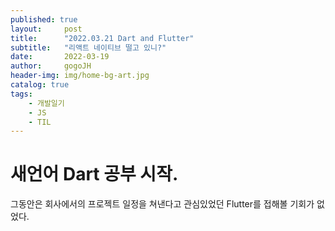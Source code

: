 ```yaml
---
published: true
layout:     post
title:      "2022.03.21 Dart and Flutter"
subtitle:   "리액트 네이티브 떨고 있니?"
date:       2022-03-19
author:     gogoJH
header-img: img/home-bg-art.jpg
catalog: true
tags:
    - 개발일기
    - JS
    - TIL
---
```

# 새언어 Dart 공부 시작.

그동안은 회사에서의 프로젝트 일정을 쳐낸다고 관심있었던 Flutter를 접해볼 
기회가 없었다.


<!--stackedit_data:
eyJoaXN0b3J5IjpbMTYyMTkwMDcyMiw2NTQ2MjUwNjRdfQ==
-->
